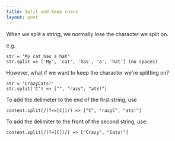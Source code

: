 ```yaml
---
title: Split and keep chars
layout: post
---
```

When we split a string, we normally lose the character we split on.

e.g. 

```
str = 'My cat has a hat'
str.split => ['My', 'cat', 'has', 'a', 'hat'] (no spaces)
```

However, what if we want to keep the character we're splitting on? 

```
str = 'CrazyCats!'
str.split('C') => ["", "razy", "ats!"]
```

To add the delimeter to the end of the first string, use
```
content.split(/(?<=[C])/) => ["C", "razyC", "ats!"]
```

To add the delimiter to the front of the second string, use: 
```
content.split(/(?=[C])/) => ["Crazy", "Cats!"]
```
